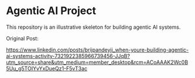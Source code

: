 # Agentic AI Project

This repository is an illustrative skeleton for building agentic AI systems.

Original Post: 

https://www.linkedin.com/posts/brijpandeyji_when-youre-building-agentic-ai-systems-activity-7321922385966739456-JJqB?utm_source=share&utm_medium=member_desktop&rcm=ACoAAAK2Wc0B5Uu_g5TOIYvYxDueQz1-F5vT3ac

